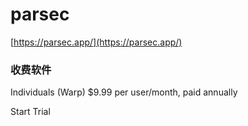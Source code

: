 # parsec

[https://parsec.app/](https://parsec.app/)


### 收费软件


Individuals (Warp)  $9.99 per user/month, paid annually

Start Trial